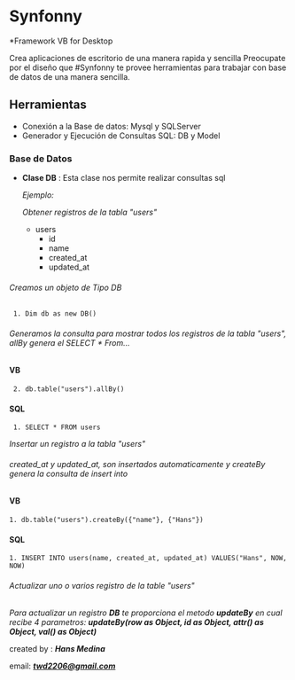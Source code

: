 # Synfonny
*Framework  VB for Desktop

Crea aplicaciones de escritorio de una manera rapida y sencilla
Preocupate por el diseño que #Synfonny te provee herramientas para 
trabajar con base de datos de una manera sencilla.


## Herramientas
  
  * Conexión a la Base de datos: Mysql y SQLServer
  * Generador y Ejecución de Consultas SQL: DB y Model
  
  
### Base de Datos
  
  * **Clase DB** : Esta clase nos permite realizar consultas sql
    
    *Ejemplo:*
    
    *Obtener registros de la tabla "users"*
    
    * users 
       * id
       * name
       * created_at
       * updated_at
    
  ###### Creamos un objeto de Tipo DB 
     1. Dim db as new DB()
  
  ###### Generamos la consulta para mostrar todos los registros de la tabla "users", allBy genera el SELECT * From... 
  #### VB
     2. db.table("users").allBy()
     
  #### SQL
     1. SELECT * FROM users

  *Insertar un registro a la tabla "users"*
    
  ###### created_at y updated_at, son insertados automaticamente y createBy genera la consulta de insert into
  #### VB
    1. db.table("users").createBy({"name"}, {"Hans"})
    
  #### SQL
    1. INSERT INTO users(name, created_at, updated_at) VALUES("Hans", NOW, NOW)
     
  ###### Actualizar uno o varios registro de la table "users"
  
  *Para actualizar un registro **DB** te proporciona el metodo **updateBy** en cual
  recibe 4 parametros:*
  ***updateBy(row as Object, id as Object, attr() as Object, val() as Object)***
    
created by : ***Hans Medina*** 

email: ***twd2206@gmail.com***
